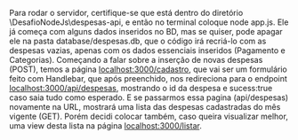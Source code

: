 Para rodar o servidor, certifique-se que está dentro do diretório \DesafioNodeJs\despesas-api, e então no terminal coloque node app.js.  Ele já começa com alguns dados inseridos no BD, mas se quiser, pode apagar ele na pasta database/despesas.db, que o código irá recriá-lo com as despesas vazias, apenas com os dados essenciais inseridos (Pagamento e Categorias).
Começando a falar sobre a inserção de novas despesas (POST), temos a página [localhost:3000/cadastro](http://localhost:3000/cadastro), que vai ser um formulário feito com Handlebar, que após preenchido, nos redireciona para
o endpoint [localhost:3000/api/despesas](http://localhost:3000/api/despesas), mostrando o id da despesa e sucess:true caso saia tudo como esperado. E se passarmos essa pagina (api/despesas) novamente na URL, mostrará
uma lista das despesas cadastradas do mês vigente (GET). Porém decidi colocar também, caso queira visualizar melhor, uma view desta lista na página [localhost:3000/listar](http://localhost:3000/listar).
